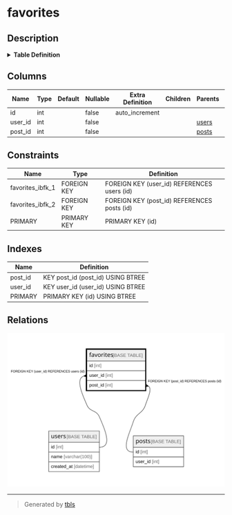 # favorites

## Description

<details>
<summary><strong>Table Definition</strong></summary>

```sql
CREATE TABLE `favorites` (
  `id` int NOT NULL AUTO_INCREMENT,
  `user_id` int NOT NULL,
  `post_id` int NOT NULL,
  PRIMARY KEY (`id`),
  KEY `user_id` (`user_id`),
  KEY `post_id` (`post_id`),
  CONSTRAINT `favorites_ibfk_1` FOREIGN KEY (`user_id`) REFERENCES `users` (`id`) ON DELETE CASCADE,
  CONSTRAINT `favorites_ibfk_2` FOREIGN KEY (`post_id`) REFERENCES `posts` (`id`) ON DELETE CASCADE
) ENGINE=InnoDB DEFAULT CHARSET=utf8mb4 COLLATE=utf8mb4_0900_ai_ci
```

</details>

## Columns

| Name | Type | Default | Nullable | Extra Definition | Children | Parents | Comment |
| ---- | ---- | ------- | -------- | ---------------- | -------- | ------- | ------- |
| id | int |  | false | auto_increment |  |  |  |
| user_id | int |  | false |  |  | [users](users.md) |  |
| post_id | int |  | false |  |  | [posts](posts.md) |  |

## Constraints

| Name | Type | Definition |
| ---- | ---- | ---------- |
| favorites_ibfk_1 | FOREIGN KEY | FOREIGN KEY (user_id) REFERENCES users (id) |
| favorites_ibfk_2 | FOREIGN KEY | FOREIGN KEY (post_id) REFERENCES posts (id) |
| PRIMARY | PRIMARY KEY | PRIMARY KEY (id) |

## Indexes

| Name | Definition |
| ---- | ---------- |
| post_id | KEY post_id (post_id) USING BTREE |
| user_id | KEY user_id (user_id) USING BTREE |
| PRIMARY | PRIMARY KEY (id) USING BTREE |

## Relations

![er](favorites.svg)

---

> Generated by [tbls](https://github.com/k1LoW/tbls)
